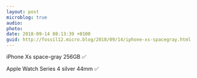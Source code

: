 ```yaml
---
layout: post
microblog: true
audio: 
photo: 
date: 2018-09-14 08:13:39 +0100
guid: http://fossil12.micro.blog/2018/09/14/iphone-xs-spacegray.html
---
```

iPhone Xs space-gray 256GB ✅

Apple Watch Series 4 silver 44mm ✅
